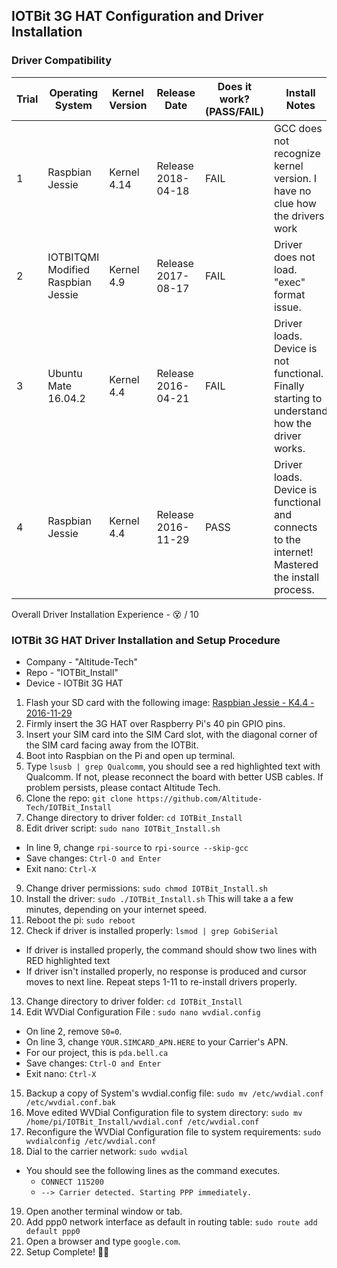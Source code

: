 ## IOTBit 3G HAT Configuration and Driver Installation

### Driver Compatibility
Trial | Operating System | Kernel Version | Release Date | Does it work? (PASS/FAIL) | Install Notes
------|------------------|----------------|--------------|---------------------------|--------------
1 | Raspbian Jessie | Kernel 4.14 | Release 2018-04-18 | FAIL | GCC does not recognize kernel version. I have no clue how the drivers work
2 | IOTBITQMI Modified Raspbian Jessie | Kernel 4.9 | Release 2017-08-17 | FAIL | Driver does not load. "exec" format issue.
3 | Ubuntu Mate 16.04.2 | Kernel 4.4 | Release 2016-04-21 | FAIL | Driver loads. Device is not functional. Finally starting to understand how the driver works.
4 | Raspbian Jessie | Kernel 4.4 | Release 2016-11-29 | PASS | Driver loads. Device is functional and connects to the internet! Mastered the install process.

Overall Driver Installation Experience - :dizzy_face: / 10 

### IOTBit 3G HAT Driver Installation and Setup Procedure
- Company - "Altitude-Tech"
- Repo - "IOTBit_Install"
- Device - IOTBit 3G HAT

1. Flash your SD card with the following image: [Raspbian Jessie - K4.4 - 2016-11-29](http://downloads.raspberrypi.org/raspbian/images/raspbian-2016-11-29/2016-11-25-raspbian-jessie.zip)
2. Firmly insert the 3G HAT over Raspberry Pi's 40 pin GPIO pins.
3. Insert your SIM card into the SIM Card slot, with the diagonal corner of the SIM card facing away from the IOTBit.
4. Boot into Raspbian on the Pi and open up terminal.
5. Type `lsusb | grep Qualcomm`, you should see a red highlighted text with Qualcomm. If not, please reconnect the board with better USB cables. If problem persists, please contact Altitude Tech.
6. Clone the repo: `git clone https://github.com/Altitude-Tech/IOTBit_Install`
7. Change directory to driver folder: `cd IOTBit_Install`
8. Edit driver script: `sudo nano IOTBit_Install.sh`
  - In line 9, change `rpi-source` to `rpi-source --skip-gcc`
  - Save changes: `Ctrl-O and Enter`
  - Exit nano: `Ctrl-X`
9. Change driver permissions: `sudo chmod IOTBit_Install.sh`
10. Install the driver: `sudo ./IOTBit_Install.sh` This will take a a few minutes, depending on your internet speed.
11. Reboot the pi: `sudo reboot`
12. Check if driver is installed properly: `lsmod | grep GobiSerial`
  - If driver is installed properly, the command should show two lines with RED highlighted text
  - If driver isn't installed properly, no response is produced and cursor moves to next line. Repeat steps 1-11 to re-install drivers properly.
13. Change directory to driver folder: `cd IOTBit_Install`
14. Edit WVDial Configuration File : `sudo nano wvdial.config`
  - On line 2, remove `S0=0`.
  - On line 3, change `YOUR.SIMCARD_APN.HERE` to your Carrier's APN. 
  - For our project, this is `pda.bell.ca`
  - Save changes: `Ctrl-O and Enter`
  - Exit nano: `Ctrl-X`
15. Backup a copy of System's wvdial.config file: `sudo mv /etc/wvdial.conf /etc/wvdial.conf.bak`
16. Move edited WVDial Configuration file to system directory: `sudo mv /home/pi/IOTBit_Install/wvdial.conf /etc/wvdial.conf`
17. Reconfigure the WVDial Configuration file to system requirements: `sudo wvdialconfig /etc/wvdial.conf`
18. Dial to the carrier network: `sudo wvdial`
  - You should see the following lines as the command executes.
    - `CONNECT 115200`
    - `--> Carrier detected. Starting PPP immediately.`
19. Open another terminal window or tab.
20. Add ppp0 network interface as default in routing table: `sudo route add default ppp0`
21. Open a browser and type `google.com`. 
22. Setup Complete! :clap::clap:
